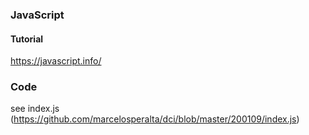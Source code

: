 ### JavaScript

#### Tutorial

https://javascript.info/

### Code

see index.js (https://github.com/marcelosperalta/dci/blob/master/200109/index.js)
